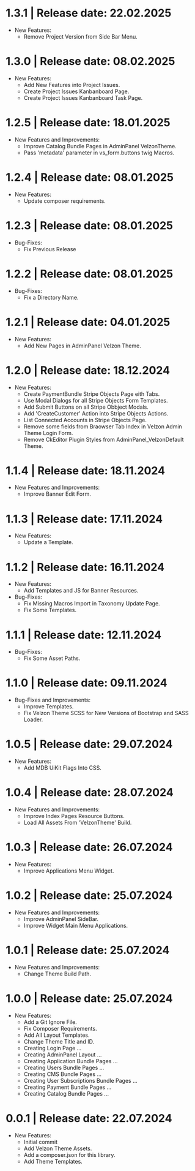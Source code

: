 1.3.1	|	Release date: **22.02.2025**
============================================
* New Features:
  - Remove Project Version from Side Bar Menu.


1.3.0	|	Release date: **08.02.2025**
============================================
* New Features:
  - Add New Features into Project Issues.
  - Create Project Issues Kanbanboard Page.
  - Create Project Issues Kanbanboard Task Page.


1.2.5	|	Release date: **18.01.2025**
============================================
* New Features and Improvements:
  - Improve Catalog Bundle Pages in AdminPanel VelzonTheme.
  - Pass 'metadata' parameter in vs_form.buttons twig Macros.


1.2.4	|	Release date: **08.01.2025**
============================================
* New Features:
  - Update composer requirements.


1.2.3	|	Release date: **08.01.2025**
============================================
* Bug-Fixes:
  - Fix Previous Release


1.2.2	|	Release date: **08.01.2025**
============================================
* Bug-Fixes:
  - Fix a Directory Name.


1.2.1	|	Release date: **04.01.2025**
============================================
* New Features:
  - Add New Pages in AdminPanel Velzon Theme.


1.2.0	|	Release date: **18.12.2024**
============================================
* New Features:
  - Create PaymentBundle Stripe Objects Page eith Tabs.
  - Use Modal Dialogs for all Stripe Objects Form Templates.
  - Add Submit Buttons on all Stripe Obbject Modals.
  - Add 'CreateCustomer' Action into Stripe Objects Actions.
  - List Connected Accounts in Stripe Objects Page.
  - Remove some fields from Braowser Tab Index in Velzon Admin Theme Login Form.
  - Remove CkEditor Plugin Styles from AdminPanel_VelzonDefault Theme.


1.1.4	|	Release date: **18.11.2024**
============================================
* New Features and Improvements:
  - Improve Banner Edit Form.


1.1.3	|	Release date: **17.11.2024**
============================================
* New Features:
  - Update a Template.


1.1.2	|	Release date: **16.11.2024**
============================================
* New Features:
  - Add Templates and JS for Banner Resources.
* Bug-Fixes:
  - Fix Missing Macros Import in Taxonomy Update Page.
  - Fix Some Templates.


1.1.1	|	Release date: **12.11.2024**
============================================
* Bug-Fixes:
  - Fix Some Asset Paths.


1.1.0	|	Release date: **09.11.2024**
============================================
* Bug-Fixes and Improvements:
  - Improve Templates.
  - Fix Velzon Theme SCSS for New Versions of Bootstrap and SASS Loader.


1.0.5	|	Release date: **29.07.2024**
============================================
* New Features:
  - Add MDB UiKit Flags Into CSS.


1.0.4	|	Release date: **28.07.2024**
============================================
* New Features and Improvements:
  - Improve Index Pages Resource Buttons.
  - Load All Assets From 'VelzonTheme' Build.


1.0.3	|	Release date: **26.07.2024**
============================================
* New Features:
  - Improve Applications Menu Widget.


1.0.2	|	Release date: **25.07.2024**
============================================
* New Features and Improvements:
  - Improve AdminPanel SideBar.
  - Improve Widget Main Menu Applications.


1.0.1	|	Release date: **25.07.2024**
============================================
* New Features and Improvements:
  - Change Theme Build Path.


1.0.0	|	Release date: **25.07.2024**
============================================
* New Features:
  - Add a Git Ignore File.
  - Fix Composer Requirements.
  - Add All Layout Templates.
  - Change Theme Title and ID.
  - Creating Login Page ...
  - Creating AdminPanel Layout ...
  - Creating Application Bundle Pages ...
  - Creating Users Bundle Pages ...
  - Creating CMS Bundle Pages ...
  - Creating User Subscriptions Bundle Pages ...
  - Creating Payment Bundle Pages ...
  - Creating Catalog Bundle Pages ...


0.0.1	|	Release date: **22.07.2024**
============================================
* New Features:
  - Initial commit
  - Add Velzon Theme Assets.
  - Add a composer.json for this library.
  - Add Theme Templates.


